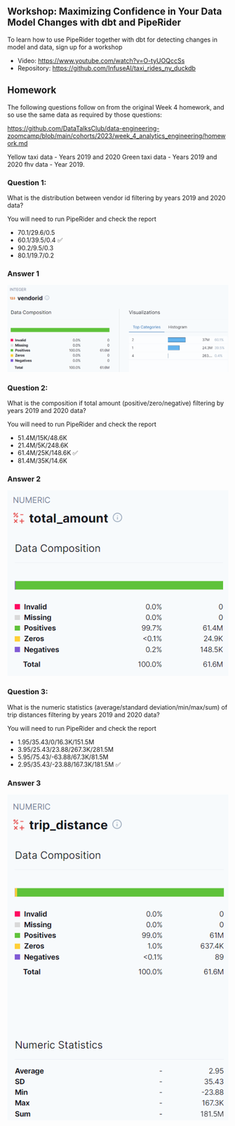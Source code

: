 ## Workshop: Maximizing Confidence in Your Data Model Changes with dbt and PipeRider

To learn how to use PipeRider together with dbt for detecting changes in model and data, sign up for a workshop

- Video: https://www.youtube.com/watch?v=O-tyUOQccSs
- Repository: https://github.com/InfuseAI/taxi_rides_ny_duckdb


## Homework

The following questions follow on from the original Week 4 homework, and so use the same data as required by those questions:

https://github.com/DataTalksClub/data-engineering-zoomcamp/blob/main/cohorts/2023/week_4_analytics_engineering/homework.md

Yellow taxi data - Years 2019 and 2020
Green taxi data - Years 2019 and 2020
fhv data - Year 2019.

### Question 1:

What is the distribution between vendor id filtering by years 2019 and 2020 data?

You will need to run PipeRider and check the report

* 70.1/29.6/0.5
* 60.1/39.5/0.4 ✅
* 90.2/9.5/0.3
* 80.1/19.7/0.2

### Answer 1
![Screenshot of Q1](./img/workshop/q1.png)

### Question 2:

What is the composition if total amount (positive/zero/negative) filtering by years 2019 and 2020 data?

You will need to run PipeRider and check the report


* 51.4M/15K/48.6K
* 21.4M/5K/248.6K
* 61.4M/25K/148.6K ✅
* 81.4M/35K/14.6K

### Answer 2
![Screenshot of Q2](./img/workshop/q2.png)

### Question 3:

What is the numeric statistics (average/standard deviation/min/max/sum) of trip distances filtering by years 2019 and 2020 data?

You will need to run PipeRider and check the report


* 1.95/35.43/0/16.3K/151.5M
* 3.95/25.43/23.88/267.3K/281.5M
* 5.95/75.43/-63.88/67.3K/81.5M
* 2.95/35.43/-23.88/167.3K/181.5M ✅

### Answer 3
![Screenshot of Q3](./img/workshop/q3.png)

